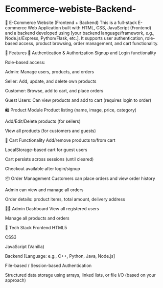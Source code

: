 # Ecommerce-webiste-Backend-


🛒 E-Commerce Website (Frontend + Backend)
This is a full-stack E-commerce Web Application built with HTML, CSS, JavaScript (Frontend) and a backend developed using [your backend language/framework, e.g., Node.js/Express, Python/Flask, etc.]. It supports user authentication, role-based access, product browsing, order management, and cart functionality.

🔧 Features
👤 Authentication & Authorization
Signup and Login functionality

Role-based access:

Admin: Manage users, products, and orders

Seller: Add, update, and delete own products

Customer: Browse, add to cart, and place orders

Guest Users: Can view products and add to cart (requires login to order)

🛍️ Product Module
Product listing (name, image, price, category)

Add/Edit/Delete products (for sellers)

View all products (for customers and guests)

🛒 Cart Functionality
Add/remove products to/from cart

LocalStorage-based cart for guest users

Cart persists across sessions (until cleared)

Checkout available after login/signup

📦 Order Management
Customers can place orders and view order history

Admin can view and manage all orders

Order details: product items, total amount, delivery address

🧑‍💼 Admin Dashboard
View all registered users

Manage all products and orders

🧱 Tech Stack
Frontend
HTML5

CSS3

JavaScript (Vanilla)

Backend
[Language: e.g., C++, Python, Java, Node.js]

File-based / Session-based Authentication

Structured data storage using arrays, linked lists, or file I/O (based on your approach)

